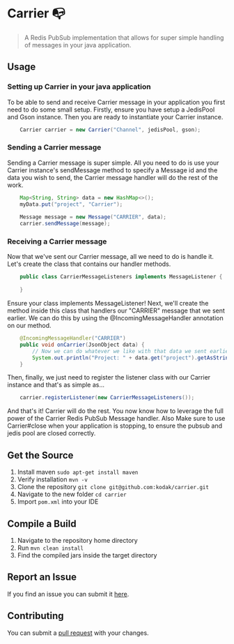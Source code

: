 # Carrier 📭
> A Redis PubSub implementation that allows for super simple handling of messages in your java application.

## Usage
### Setting up Carrier in your java application
To be able to send and receive Carrier message in your application you first need to do some small setup.
Firstly, ensure you have setup a JedisPool and Gson instance. Then you are ready to instantiate your Carrier instance.
```Java
    Carrier carrier = new Carrier("Channel", jedisPool, gson);
```

### Sending a Carrier message
Sending a Carrier message is super simple.
All you need to do is use your Carrier instance's sendMessage method to specify a Message id and the data you wish to send, the Carrier message handler will do the rest of the work. 
```Java
    Map<String, String> data = new HashMap<>();
    myData.put("project", "Carrier");
    
    Message message = new Message("CARRIER", data);
    carrier.sendMessage(message);
```

### Receiving a Carrier message
Now that we've sent our Carrier message, all we need to do is handle it. Let's create the class that contains our handler methods.

```Java
    public class CarrierMessageListeners implements MessageListener {
        
    }
```
Ensure your class implements MessageListener!
Next, we'll create the method inside this class that handlers our "CARRIER" message that we sent earlier. 
We can do this by using the @IncomingMessageHandler annotation on our method.
```Java
    @IncomingMessageHandler("CARRIER")
    public void onCarrier(JsonObject data) {
        // Now we can do whatever we like with that data we sent earlier!
        System.out.println("Project: " + data.get("project").getAsString());
    }
```
Then, finally, we just need to register the listener class with our Carrier instance and that's as simple as...
```Java
    carrier.registerListener(new CarrierMessageListeners());
```

And that's it! Carrier will do the rest. You now know how to leverage the full power of the Carrier Redis PubSub Message handler.
Also Make sure to use Carrier#close when your application is stopping, to ensure the pubsub and jedis pool are closed correctly.

## Get the Source
 1. Install maven `sudo apt-get install maven`
 2. Verify installation `mvn -v`
 3. Clone the repository `git clone git@github.com:kodak/carrier.git`
 4. Navigate to the new folder `cd carrier`
 5. Import `pom.xml` into your IDE

## Compile a Build
 1. Navigate to the repository home directory
 2. Run `mvn clean install`
 3. Find the compiled jars inside the target directory

## Report an Issue
If you find an issue you can submit it [here](https://github.com/kodak/carrier/issues).

## Contributing
You can submit a [pull request](https://github.com/kodak/carrier/pulls) with your changes.
